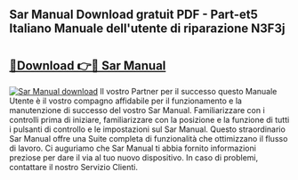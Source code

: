 ## Sar Manual Download gratuit PDF - Part-et5 Italiano Manuale dell'utente di riparazione N3F3j

# <h2><a href="http://dfb587.blite.top/?on=Sar+Manual">🔗Download 👉🔴 Sar Manual</a></h2>

[![Sar Manual download](https://i.imgur.com/lujVjoI.png)](http://dfb587.blite.top/?on=Sar+Manual)
Il vostro Partner per il successo questo Manuale Utente è il vostro compagno affidabile per il funzionamento e la manutenzione di successo del vostro Sar Manual. Familiarizzare con i controlli prima di iniziare, familiarizzare con la posizione e la funzione di tutti i pulsanti di controllo e le impostazioni sul Sar Manual. Questo straordinario Sar Manual offre una Suite completa di funzionalità che ottimizzano il flusso di lavoro. Ci auguriamo che Sar Manual ti abbia fornito informazioni preziose per dare il via al tuo nuovo dispositivo. In caso di problemi, contattare il nostro Servizio Clienti.
